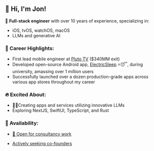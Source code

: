 ## 👋 Hi, I'm Jon!

🎯 **Full-stack engineer** with over 10 years of experience, specializing in:

- iOS, tvOS, watchOS, macOS
- LLMs and generative AI

### 🚀 Career Highlights:

- First lead mobile engineer at [Pluto TV](https://www.paramount.com/press/viacom-agrees-to-acquire-pluto-tv) ($340MM exit)
- Developed open-source Android app, [ElectricSleep](https://github.com/jondwillis/electricsleep) ⚡😴, during university, amassing over 1 million users
- Successfully launched over a dozen production-grade apps across various app stores throughout my career

### 🔥 Excited About:

- 🤖💡Creating apps and services utilizing innovative LLMs
- Exploring NextJS, SwiftUI, TypeScript, and Rust

### 💼 Availability:

- [📧 Open for consultancy work](mailto:jonwilldoit+ghrm@proton.me)

- [Actively seeking co-founders](mailto:jonwilldoit+ghrm@proton.me)

